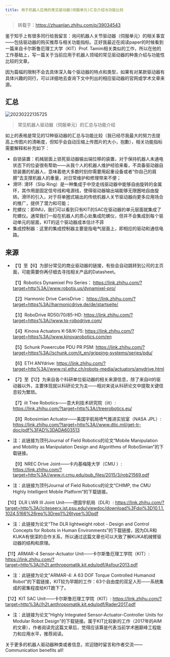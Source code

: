 ```yaml
---
title: 用于机器人应用的常见驱动器(伺服单元)汇总介绍与功能比较
---
```


> 转载于：https://zhuanlan.zhihu.com/p/39034543

鉴于知乎上有很多同行给我留言：询问机器人关节驱动器（伺服单元）的相关事宜——包括驱动器的购买推荐与相关功能指标。正好我最近在阅读paper的时候看到一篇来自卡尔斯鲁厄理工大学（KIT）Prof. Tamim相关类似的工作，所以在他的工作基础上，写一篇关于当前应用于机器人领域的常见驱动器的种类介绍与功能性比较的文章。

因为篇幅的限制不会去具体深入每个驱动器的特点和类型，如果有对某款驱动器有具体兴趣的同行，可以详细地去查询下文中列出的相应驱动器的官网或学术文章来源。

## 汇总 

![20230222135725](https://robook-1313535466.cos.ap-guangzhou.myqcloud.com/20230222135725.png)
> 常见机器人驱动器（伺服单元）的汇总与功能介绍

如上的表格是常见的12种驱动器的汇总与功能比较（我已经尽我最大的努力去提高上传图片的清晰度，但知乎会自动压缩上传图片的大小，抱歉），相关功能指标需要解释和补充如下：

 *  自锁装置：机械层面上锁死驱动器输出端位移的装置，对于保持机器人未通电状态下的位姿很有帮助——从我个人的机器人维护经验来看，不具备驱动器自锁装置的机器人，意味着绝大多数时刻你需要用起重设备或者“你自己的肩膀”去支撑机器人的重量，对日常维护和修理带来不便；
 *  滑环: 滑环（Slip Ring）是一种集成于中空走线驱动器中能够自由旋转的金属环，其作用是固定信号线和电源线，使得驱动器输出端能够无限圈地自由旋转。滑环的引入，对于将单圈式输出的传统机器人关节驱动器向更多应用场合的推广，提供了潜力和可能；
 *  陀螺仪：即IMU，我们可以看到只有KIT的SAC在驱动器的单元层面就集成了陀螺仪。通常我们一般在机器人的质心处集成陀螺仪，但并不会集成到每个驱动单元的层面，KIT的这个驱动器成本估计不菲
 *  集成控制器：这里的集成控制器主要是指电气层面上，即相应的驱动和通信电路。

## 来源 

* 【1】至【6】为部分常见的商业驱动器的链接，有些会自动跳转到公司的主页面，可能需要你再仔细去寻找相关产品的Datasheet。

    【1】Robotics Dynamixel Pro Series： <https://link.zhihu.com/?target=http%3A//www.robotis.us/dynamixel-pro/>

    【2】Harmonic Drive CanisDrive： <https://link.zhihu.com/?target=https%3A//harmonicdrive.de/de/startseite/>

    【3】RoboDrive RD50/70/85-HD: <https://link.zhihu.com/?target=https%3A//www.tq-robodrive.com/>

    【4】Kinova Actuators K-58/K-75: <https://link.zhihu.com/?target=https%3A//www.kinovarobotics.com/en>

    【5】Schunk Powercube PDU PR PSM: <https://link.zhihu.com/?target=https%3A//schunk.com/it_en/gripping-systems/series/pdu/>

    【6】ETH ANYdrive: <https://link.zhihu.com/?target=http%3A//www.rsl.ethz.ch/robots-media/actuators/anydrive.html>

* 【7】至【12】为来自各个科研单位驱动器的相关来源信息，除了来自iit的驱动器以外，主要体现就以科研论文为主——相对来说从科研论文中提取关键信息较为繁琐。

    【7】iit Tree Robotics——意大利技术研究院（iit）: <https://link.zhihu.com/?target=http%3A//treerobotics.eu/>

    【8】Robosimian Actuator——美国宇航局喷气推进实验室（NASA JPL）: <https://link.zhihu.com/?target=http%3A//www.dtic.mil/get-tr-doc/pdf%3FAD%3DADA603513>

* 注：此链接为顶刊Journal of Field Robotics的论文“Mobile Manipulation and Mobility as Manipulation Design and Algorithms of RoboSimian”的下载链接。

    【9】NREC Drive Joint——卡内基梅隆大学（CMU ）: <https://link.zhihu.com/?target=http%3A//www.ri.cmu.edu/pub_files/2015/3/rob21569.pdf>

* 注：此链接为顶刊Journal of Field Robotics的论文“CHIMP, the CMU Highly Intelligent Mobile Platform”的下载链接。

【10】DLR LWR III Joint Unit——德国宇航局（DLR）: <https://link.zhihu.com/?target=http%3A//citeseerx.ist.psu.edu/viewdoc/download%3Fdoi%3D10.1.1.1024.5166%26rep%3Drep1%26type%3Dpdf>

* 注：此链接为论文“The DLR lightweight robot - Design and Control Concepts for Robots in Human Environments”的下载链接，因为DLR和KUKA有很深的合作关系，所以通过这篇文章也可以大致了解KUKA机械臂驱动器的结构和原理。

【11】ARMAR-4 Sensor-Actuator Unit——卡尔斯鲁厄理工学院（KIT）: <https://link.zhihu.com/?target=http%3A//h2t.anthropomatik.kit.edu/pdf/Asfour2013.pdf>

* 注：此链接为论文"ARMAR-4: A 63 DOF Torque Controlled Humanoid Robot"的下载链接，KIT较为早期的工作：63个自由度的双足人形——系统集成的密集程度给KIT跪下了。

【12】KIT SAC Unit——卡尔斯鲁厄理工学院（KIT）: <https://link.zhihu.com/?target=http%3A//h2t.anthropomatik.kit.edu/pdf/Rader2017.pdf>

* 注：此链接为论文"Highly Integrated Sensor-Actuator-Controller Units for Modular Robot Design"的下载链接。属于KIT比较新的工作（2017年的AIM的文章），作者阅读完这篇文章后，觉得应该算是代表当前学术圈巅峰工程能力和应用水平，推荐阅读。

关于更多的机器人驱动器种类或者信息，欢迎随时留言和作者交流——Communication benefits all!